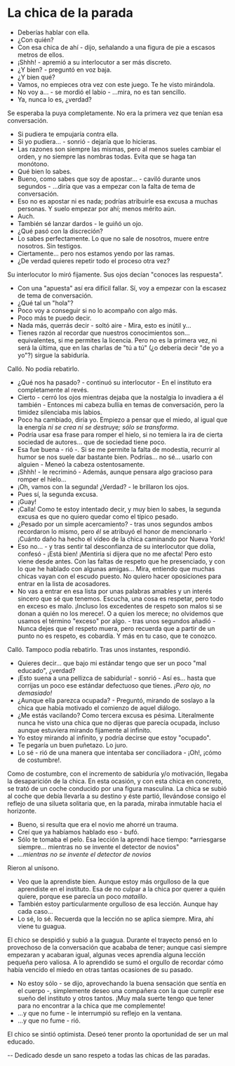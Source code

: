 # La chica de la parada

- Deberías hablar con ella.
- ¿Con quién?
- Con esa chica de ahí - dijo, señalando a una figura de pie a escasos metros de ellos.
- ¡Shhh! - apremió a su interlocutor a ser más discreto.
- ¿Y bien? - preguntó en voz baja.
- ¿Y bien qué?
- Vamos, no empieces otra vez con este juego. Te he visto mirándola.
- No voy a... - se mordió el labio - ...mira, no es tan sencillo.
- Ya, nunca lo es, ¿verdad?

Se esperaba la puya completamente. No era la primera vez que tenían esa conversación.

- Si pudiera te empujaría contra ella.
- Si yo pudiera... - sonrió - dejaría que lo hicieras.
- Las razones son siempre las mismas, pero al menos sueles cambiar el orden, y no siempre las nombras todas. Evita que se haga tan monótono.
- Qué bien lo sabes.
- Bueno, como sabes que soy de apostar... - caviló durante unos segundos - ...diría que vas a empezar con la falta de tema de conversación.
- Eso no es apostar ni es nada; podrías atribuirle esa excusa a muchas personas. Y suelo empezar por ahí; menos mérito aún.
- Auch.
- También sé lanzar dardos - le guiñó un ojo.
- ¿Qué pasó con la discreción?
- Lo sabes perfectamente. Lo que no sale de nosotros, muere entre nosotros. Sin testigos.
- Ciertamente... pero nos estamos yendo por las ramas.
- ¿De verdad quieres repetir todo el proceso otra vez?

Su interlocutor lo miró fijamente. Sus ojos decían "conoces las respuesta".

- Con una "apuesta" así era difícil fallar. Sí, voy a empezar con la escasez de tema de conversación.
- ¿Qué tal un "hola"?
- Poco voy a conseguir si no lo acompaño con algo más.
- Poco más te puedo decir.
- Nada más, querrás decir - soltó aire - Mira, esto es inútil y...
- Tienes razón al recordar que nuestros conocimientos son... equivalentes, si me permites la licencia. Pero no es la primera vez, ni será la última, que en las charlas de "tú a tú" (¿o debería decir  "de yo a yo"?) sirgue la sabiduría.

Calló. No podía rebatirlo.

- ¿Qué nos ha pasado? - continuó su interlocutor - En el instituto era completamente al revés.
- Cierto - cerró los ojos mientras dejaba que la nostalgia lo invadiera a él también - Entonces mi cabeza bullía en temas de conversación, pero la timidez silenciaba mis labios.
- Poco ha cambiado, diría yo. Empiezo a pensar que el miedo, al igual que la energía *ni se crea ni se destruye; sólo se transforma*.
- Podría usar esa frase para romper el hielo, si no temiera la ira de cierta sociedad de autores... que de sociedad tiene poco.
- Esa fue buena - rió -. Si se me permite la falta de modestia, recurrir al humor se nos suele dar bastante bien. Podrías... no sé... usarlo con alguien - Meneó la cabeza ostentosamente.
- ¡Shhh! - le recriminó - Además, aunque pensara algo gracioso para romper el hielo...
- ¡Oh, vamos con la segunda! ¿Verdad? - le brillaron los ojos.
- Pues sí, la segunda excusa.
- ¡Guay!
- ¡Calla! Como te estoy intentado decir, y muy bien lo sabes, la segunda excusa es que no quiero quedar como el típico pesado.
- ¿Pesado por un simple acercamiento? - tras unos segundos ambos recordaron lo mismo, pero *él* se atribuyó el honor de mencionarlo - ¡Cuánto daño ha hecho el vídeo de la chica caminando por Nueva York!
- Eso no... - y tras sentir tal desconfianza de su interlocutor que dolía, confesó - ¡Está bien! ¡Mentiría si dijera que no me afecta! Pero esto viene desde antes. Con las faltas de respeto que
he presenciado, y con lo que he hablado con algunas amigas... Mira, entiendo que muchas chicas vayan con el escudo puesto. No quiero hacer oposiciones para entrar en la lista de acosadores.
- No vas a entrar en esa lista por unas palabras amables y un interés sincero que sé que tenemos. Escucha, una cosa es respetar, pero todo en exceso es malo. ¡Incluso los excedentes de respeto son malos si se donan a quién no los merece!. O a quien los merece; no olvidemos que usamos el término "exceso" por algo. - tras unos segundos añadió - Nunca dejes que el respeto muera, pero recuerda que a partir de un punto no es respeto, es cobardía. Y más en tu caso, que te conozco.

Calló. Tampoco podía rebatirlo. Tras unos instantes, respondió.

- Quieres decir... que bajo mi estándar tengo que ser un poco "mal educado", ¿verdad?
- ¡Esto suena a una pellizca de sabiduría! - sonrió - Así es... hasta que corrijas un poco ese estándar defectuoso que tienes. *¡Pero ojo, no demasiado!*
- ¿Aunque ella parezca ocupada? - Preguntó, mirando de soslayo a la chica que había motivado el comienzo de aquel diálogo.
- ¿Me estás vacilando? Como tercera excusa es pésima. Literalmente nunca he visto una chica que no dijeras que parecía ocupada, incluso aunque estuviera mirando fijamente al infinito.
- Yo estoy mirando al infinito, y podría decirse que estoy "ocupado".
- Te pegaría un buen puñetazo. Lo juro.
- Lo sé - rió de una manera que intentaba ser conciliadora - ¡Oh!, ¡cómo de costumbre!.

Como de costumbre, con el incremento de sabiduría y/o motivación, llegaba la desaparición de la chica. En esta ocasión, y con esta chica en concreto, se trató de un coche conducido por una figura masculina. La chica se subió al coche que debía llevarla a su destino y éste partió, llevándose consigo el reflejo de una silueta solitaria que, en la parada, miraba inmutable hacia el horizonte.

- Bueno, si resulta que era el novio me ahorré un trauma.
- Creí que ya habíamos hablado eso - bufó.
- Sólo te tomaba el pelo. Esa lección la aprendí hace tiempo: *arriesgarse siempre... mientras no se invente el detector de novios"
- *...mientras no se invente el detector de novios*

Rieron al unísono.

- Veo que la aprendiste bien. Aunque estoy más orgulloso de la que aprendiste en el instituto. Esa de no culpar a la chica por querer a quién quiere, porque ese parecía un poco *mataillo*.
- También estoy particularmente orgulloso de esa lección. Aunque hay cada caso...
- Lo sé, lo sé. Recuerda que la lección no se aplica siempre. Mira, ahí viene tu guagua.

El chico se despidió y subió a la guagua. Durante el trayecto pensó en lo provechoso de la conversación que acababa de tener; aunque casi siempre empezaran y acabaran igual, algunas veces aprendía alguna lección pequeña pero valiosa. A lo aprendido se sumó el orgullo de recordar cómo había vencido el miedo en otras tantas ocasiones de su pasado.

- No estoy sólo - se dijo, aprovechando la buena sensación que sentía en el cuerpo -, simplemente deseo una compañera con la que cumplir ese sueño del instituto y otros tantos. ¡Muy mala suerte tengo que tener para no encontrar a la chica que me complemente!
- ...y que no fume - le interrumpió su reflejo en la ventana.
- ...y que no fume - rió.

El chico se sintió optimista. Deseó tener pronto la oportunidad de ser un mal educado.



-- Dedicado desde un sano respeto a todas las chicas de las paradas.

